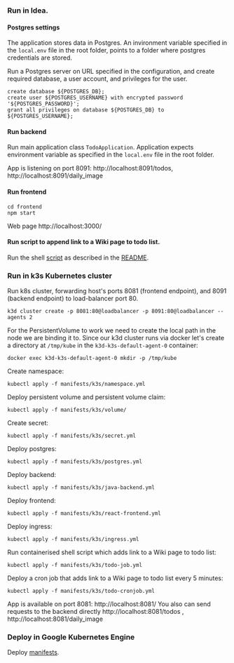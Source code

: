 ### Run in Idea.

#### Postgres settings

The application stores data in Postgres.
An invironment variable specified in the `local.env` file in the root folder,
points to a folder where postgres credentials are stored.

Run a Postgres server on URL specified in the configuration, and create
required database, a user account, and privileges for the user.

```shell
create database ${POSTGRES_DB};
create user ${POSTGRES_USERNAME} with encrypted password '${POSTGRES_PASSWORD}';
grant all privileges on database ${POSTGRES_DB} to ${POSTGRES_USERNAME};
```

#### Run backend

Run main application class `TodoApplication`.
Application expects environment variable as specified in the `local.env` file in the root folder.

App is listening on port 8091: http://localhost:8091/todos, http://localhost:8091/daily_image

#### Run frontend

```shell
cd frontend
npm start
```

Web page http://localhost:3000/

#### Run script to append link to a Wiki page to todo list.

Run the shell [script](src/main/cronJobs/dailyTodo/createTodo.sh) 
as described in the [README](src/main/cronJobs/dailyTodo/README.md).


### Run in k3s Kubernetes cluster

Run k8s cluster, forwarding host's ports 8081 (frontend endpoint), and 8091 (backend endpoint) to load-balancer port 80.

```shell
k3d cluster create -p 8081:80@loadbalancer -p 8091:80@loadbalancer --agents 2
```

For the PersistentVolume to work we need to create the local path in the node we are binding it to.
Since our k3d cluster runs via docker let's create a directory at
`/tmp/kube`
in the `k3d-k3s-default-agent-0` container:

```shell
docker exec k3d-k3s-default-agent-0 mkdir -p /tmp/kube
````

Create namespace:
```shell
kubectl apply -f manifests/k3s/namespace.yml
```

Deploy persistent volume and persistent volume claim:

```shell
kubectl apply -f manifests/k3s/volume/
```

Create secret:
```shell
kubectl apply -f manifests/k3s/secret.yml
```

Deploy postgres:
```shell
kubectl apply -f manifests/k3s/postgres.yml

```

Deploy backend:

```shell
kubectl apply -f manifests/k3s/java-backend.yml
```

Deploy frontend:
```shell
kubectl apply -f manifests/k3s/react-frontend.yml
```

Deploy ingress:
```shell
kubectl apply -f manifests/k3s/ingress.yml
```

Run containerised shell script which adds link to a Wiki page to todo list:
```shell
kubectl apply -f manifests/k3s/todo-job.yml
```

Deploy a cron job that adds link to a Wiki page to todo list every 5 minutes:
```shell
kubectl apply -f manifests/k3s/todo-cronjob.yml
```

App is available on port 8081: http://localhost:8081/
You also can send requests to the backend directly http://localhost:8081/todos , http://localhost:8081/daily_image 

### Deploy in Google Kubernetes Engine

Deploy [manifests](manifests/GKE).